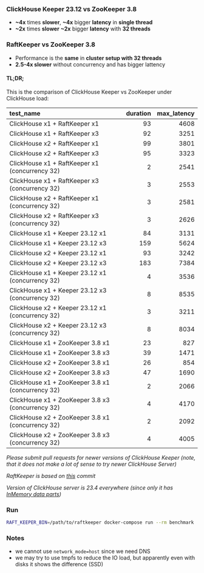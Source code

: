 ### ClickHouse Keeper 23.12 vs ZooKeeper 3.8

- **~4x** times **slower**, **~4x** bigger **latency** in **single thread**
- **~2x** times **slower** **~2x** bigger **latency** with **32 threads**

### RaftKeeper vs ZooKeeper 3.8

- Performance is the **same** in **cluster setup with 32 threads**
- **2.5-4x slower** without concurrency and has bigger lattency

#### TL;DR;

This is the comparison of ClickHouse Keeper vs ZooKeeper under ClickHouse load:

| test_name | duration | max_latency |
|:-|-:|-:|
| ClickHouse x1 + RaftKeeper x1 | 93 | 4608 |
| ClickHouse x1 + RaftKeeper x3 | 92 | 3251 |
| ClickHouse x2 + RaftKeeper x1 | 99 | 3801 |
| ClickHouse x2 + RaftKeeper x3 | 95 | 3323 |
| ClickHouse x1 + RaftKeeper x1 (concurrency 32) | 2 | 2541 |
| ClickHouse x1 + RaftKeeper x3 (concurrency 32) | 3 | 2553 |
| ClickHouse x2 + RaftKeeper x1 (concurrency 32) | 3 | 2581 |
| ClickHouse x2 + RaftKeeper x3 (concurrency 32) | 3 | 2626 |
| ClickHouse x1 + Keeper 23.12 x1 | 84 | 3131 |
| ClickHouse x1 + Keeper 23.12 x3 | 159 | 5624 |
| ClickHouse x2 + Keeper 23.12 x1 | 93 | 3242 |
| ClickHouse x2 + Keeper 23.12 x3 | 183 | 7384 |
| ClickHouse x1 + Keeper 23.12 x1 (concurrency 32) | 4 | 3536 |
| ClickHouse x1 + Keeper 23.12 x3 (concurrency 32) | 8 | 8535 |
| ClickHouse x2 + Keeper 23.12 x1 (concurrency 32) | 3 | 3211 |
| ClickHouse x2 + Keeper 23.12 x3 (concurrency 32) | 8 | 8034 |
| ClickHouse x1 + ZooKeeper 3.8 x1 | 23 | 827 |
| ClickHouse x1 + ZooKeeper 3.8 x3 | 39 | 1471 |
| ClickHouse x2 + ZooKeeper 3.8 x1 | 26 | 854 |
| ClickHouse x2 + ZooKeeper 3.8 x3 | 47 | 1690 |
| ClickHouse x1 + ZooKeeper 3.8 x1 (concurrency 32) | 2 | 2066 |
| ClickHouse x1 + ZooKeeper 3.8 x3 (concurrency 32) | 4 | 4170 |
| ClickHouse x2 + ZooKeeper 3.8 x1 (concurrency 32) | 2 | 2092 |
| ClickHouse x2 + ZooKeeper 3.8 x3 (concurrency 32) | 4 | 4005 |

*Please submit pull requests for newer versions of ClickHouse Keeper (note, that it does not make a lot of sense to try newer ClickHouse Server)*

*RaftKeeper is based on [this](https://github.com/JDRaftKeeper/RaftKeeper/commit/459b34ac137b4a4caf0ca20d0f34f5e3ea675fd3) commit*

*Version of ClickHouse server is 23.4 everywhere (since only it has [InMemory data parts](https://github.com/ClickHouse/ClickHouse/pull/49429))*

### Run

```sh
RAFT_KEEPER_BIN=/path/to/raftkeeper docker-compose run --rm benchmark
```

### Notes

- we cannot use `network_mode=host` since we need DNS
- we may try to use tmpfs to reduce the IO load, but apparently even with disks it shows the difference (SSD)
